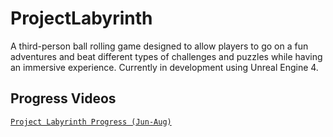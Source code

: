 # ProjectLabyrinth
A third-person ball rolling game designed to allow players to go on a fun adventures and beat different types of challenges and puzzles while having an immersive experience. Currently in development using Unreal Engine 4.

## Progress Videos

[`Project Labyrinth Progress (Jun-Aug)`](https://youtu.be/d9xAOg8-BTA)
